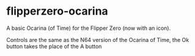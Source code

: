 # flipperzero-ocarina
A basic Ocarina (of Time) for the Flipper Zero (now with an icon).

Controls are the same as the N64 version of the Ocarina of Time, the Ok button takes the place of the A button
